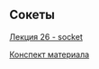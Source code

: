 ## Сокеты

[Лекция 26 - socket](../00-lectures/26-socket/26-socket.pdf)

[Конспект материала](sem-socket.pdf)

